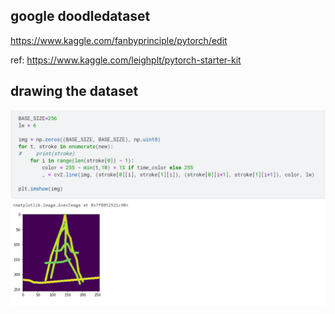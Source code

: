 ## google doodledataset

https://www.kaggle.com/fanbyprinciple/pytorch/edit

ref: https://www.kaggle.com/leighplt/pytorch-starter-kit

## drawing the dataset

![](dataset.png)
